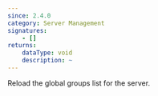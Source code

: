 ```yaml
---
since: 2.4.0
category: Server Management
signatures:
    - []
returns:
    dataType: void
    description: ~
---
```


Reload the global groups list for the server.
